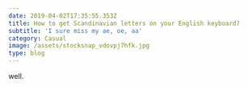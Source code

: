 ```yaml
---
date: 2019-04-02T17:35:55.353Z
title: How to get Scandinavian letters on your English keyboard?
subtitle: 'I sure miss my ae, oe, aa'
category: Casual
image: /assets/stocksnap_vdovpj7hfk.jpg
type: blog
---
```

well.
